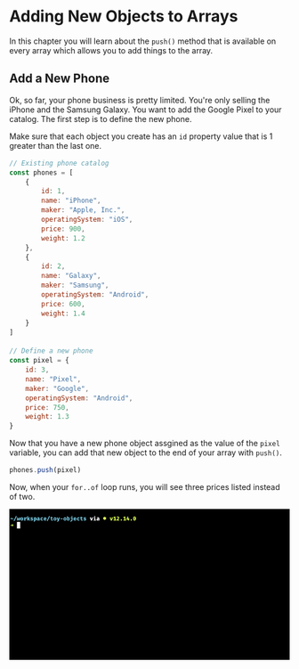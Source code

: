 # Adding New Objects to Arrays

In this chapter you will learn about the `push()` method that is available on every array which allows you to add things to the array.

## Add a New Phone

Ok, so far, your phone business is pretty limited. You're only selling the iPhone and the Samsung Galaxy. You want to add the Google Pixel to your catalog. The first step is to define the new phone.

Make sure that each object you create has an `id` property value that is 1 greater than the last one.

```js
// Existing phone catalog
const phones = [
    {
        id: 1,
        name: "iPhone",
        maker: "Apple, Inc.",
        operatingSystem: "iOS",
        price: 900,
        weight: 1.2
    },
    {
        id: 2,
        name: "Galaxy",
        maker: "Samsung",
        operatingSystem: "Android",
        price: 600,
        weight: 1.4
    }
]

// Define a new phone
const pixel = {
    id: 3,
    name: "Pixel",
    maker: "Google",
    operatingSystem: "Android",
    price: 750,
    weight: 1.3
}
```

Now that you have a new phone object assgined as the value of the `pixel` variable, you can add that new object to the end of your array with `push()`.

```js
phones.push(pixel)
```

Now, when your `for..of` loop runs, you will see three prices listed instead of two.

![](../../images/three-phones-after-push.gif)